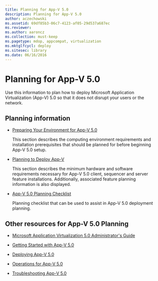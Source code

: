 ```yaml
---
title: Planning for App-V 5.0
description: Planning for App-V 5.0
author: aczechowski
ms.assetid: 69df85b3-06c7-4123-af05-29d537a687ec
ms.reviewer:
ms.author: aaroncz
ms.collection: must-keep
ms.pagetype: mdop, appcompat, virtualization
ms.mktglfcycl: deploy
ms.sitesec: library
ms.date: 06/16/2016
---
```



# Planning for App-V 5.0


Use this information to plan how to deploy Microsoft Application Virtualization (App-V) 5.0 so that it does not disrupt your users or the network.

## Planning information


-   [Preparing Your Environment for App-V 5.0](preparing-your-environment-for-app-v-50.md)

    This section describes the computing environment requirements and installation prerequisites that should be planned for before beginning App-V 5.0 setup.

-   [Planning to Deploy App-V](planning-to-deploy-app-v.md)

    This section describes the minimum hardware and software requirements necessary for App-V 5.0 client, sequencer and server feature installations. Additionally, associated feature planning information is also displayed.

-   [App-V 5.0 Planning Checklist](app-v-50-planning-checklist.md)

    Planning checklist that can be used to assist in App-V 5.0 deployment planning.






## <a href="" id="other-resources-for-app-v-5-0-planning-"></a>Other resources for App-V 5.0 Planning


-   [Microsoft Application Virtualization 5.0 Administrator's Guide](microsoft-application-virtualization-50-administrators-guide.md)

-   [Getting Started with App-V 5.0](getting-started-with-app-v-50--rtm.md)

-   [Deploying App-V 5.0](deploying-app-v-50.md)

-   [Operations for App-V 5.0](operations-for-app-v-50.md)

-   [Troubleshooting App-V 5.0](troubleshooting-app-v-50.md)

 

 





